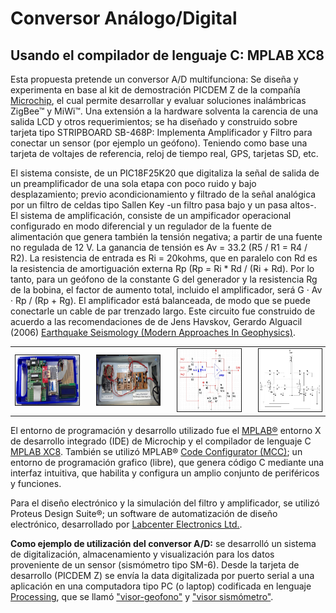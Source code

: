 # Conversor Análogo/Digital

## Usando el compilador de lenguaje C: MPLAB XC8

Esta propuesta pretende un conversor A/D multifunciona: Se diseña y experimenta en base al kit de demostración PICDEM Z de la compañía [Microchip](https://www.microchip.com/), el cual permite desarrollar y evaluar soluciones inalámbricas ZigBee™ y MiWi™. Una extensión a la hardware solventa la carencia de una salida LCD y otros requerimientos; se ha diseñado y construido sobre tarjeta tipo STRIPBOARD SB-468P: Implementa Amplificador y Filtro para conectar un sensor (por ejemplo un geófono). Teniendo como base una tarjeta de voltajes de referencia, reloj de tiempo real, GPS, tarjetas SD, etc.

El sistema consiste, de un PIC18F25K20 que digitaliza la señal de salida de un preamplificador de una sola etapa con poco ruido y bajo desplazamiento; previo acondicionamiento y filtrado de la señal analógica por un filtro de celdas tipo Sallen Key -un filtro pasa bajo y un pasa altos-. El sistema de amplificación, consiste de un ampificador operacional configurado en modo diferencial y un regulador de la fuente de alimentación que genera también la tensión negativa; a partir de una fuente no regulada de 12 V. La ganancia de tensión es Av = 33.2 (R5 / R1 = R4 / R2). La resistencia de entrada es Ri = 20kohms, que en paralelo con Rd es la resistencia de amortiguación externa Rp (Rp = Ri * Rd / (Ri + Rd). Por lo tanto, para un geófono de la constante G del generador y la resistencia Rg de la bobina, el factor de aumento total, incluido el amplificador, será G · Av · Rp / (Rp + Rg). El amplificador está balanceada, de modo que se puede conectarle un cable de par trenzado largo. Este circuito fue construido de acuerdo a las recomendaciones de  de Jens Havskov, Gerardo Alguacil (2006) [Earthquake Seismology (Modern Approaches In Geophysics)](https://doi.org/10.1007/978-3-319-21314-9).

<table class="default">
  <tr>
     <td><img src="otros/fotos/PICDEM_Z.JPG" border="1" alt="PICDEM Z" width="150" height="80"></td>
     <td></td>
    <td><img src="otros/fotos/Circuitos_geofono.JPG" border="1" alt="Hardware Implementado" width="150" height="80"></td>
     <td></td>
    <td><img src="otros/fotos/amplificador.jpg" border="1" alt="Circuito Amplificador" width="150" height="100"></td>
    <td></td>
    <td><img src="otros/fotos/filtros.jpg" border="1" alt="Circuito Filtro" width="150" height="100"></td>
  </tr>
</table>

El entorno de programación y desarrollo utilizado fue el [MPLAB®](https://www.microchip.com/en-us/development-tools-tools-and-software/mplab-x-ide) entorno X de desarrollo integrado (IDE) de Microchip y el compilador de lenguaje C [MPLAB XC8](https://www.microchip.com/en-us/development-tools-tools-and-software/mplab-xc-compilers). También se utilizó MPLAB® [Code Configurator (MCC)](https://www.microchip.com/mplab/mplab-code-configurator); un entorno de programación grafico (libre), que genera código C mediante una interfaz intuitiva, que habilita y configura un amplio conjunto de periféricos y funciones.

Para el diseño electrónico y la simulación del filtro y amplificador, se utilizó Proteus Design Suite®; un software de automatización de diseño electrónico, desarrollado por [Labcenter Electronics Ltd.](https://www.labcenter.com/).

**Como ejemplo de utilización del conversor A/D:** se desarrolló un sistema de digitalización, almacenamiento y visualización para los datos proveniente de un sensor (sismómetro tipo SM-6). Desde la tarjeta de desarrollo (PICDEM Z) se envía la data digitalizada por puerto serial a una aplicación en una computadora tipo PC (o laptop) codificada en lenguaje [Processing](https://processing.org/), que se llamó ["visor-geofono"](https://github.com/rommeljose/visor-geofono) y ["visor sismómetro"](https://doi.org/10.7910/DVN/1JXSYT).
